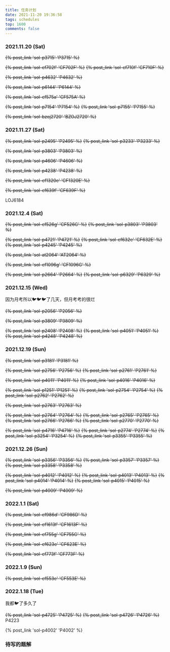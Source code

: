 ```yaml
---
title: 任务计划
date: 2021-11-20 19:36:58
tags: schedules
top: 1600
comments: false
---
```


### 2021.11.20 (Sat)
~~{% post_link 'sol-p3715' 'P3715' %}~~

~~{% post_link 'sol-cf702f' 'CF702F' %}~~ ~~{% post_link 'sol-cf710f' 'CF710F' %}~~

~~{% post_link 'sol-p4632' 'P4632' %}~~

~~{% post_link 'sol-p6144' 'P6144' %}~~

~~{% post_link 'sol-cf575a' 'CF575A' %}~~

~~{% post_link 'sol-p7154' 'P7154' %}~~ ~~{% post_link 'sol-p7155' 'P7155' %}~~

~~{% post_link 'sol-bzoj2720' 'BZOJ2720' %}~~

### 2021.11.27 (Sat)
~~{% post_link 'sol-p2495' 'P2495' %}~~ ~~{% post_link 'sol-p3233' 'P3233' %}~~

~~{% post_link 'sol-p3803' 'P3803' %}~~

~~{% post_link 'sol-p4606' 'P4606' %}~~

~~{% post_link 'sol-p4238' 'P4238' %}~~

~~{% post_link 'sol-cf1320e' 'CF1320E' %}~~

~~{% post_link 'sol-cf639f' 'CF639F' %}~~

LOJ6184

### 2021.12.4 (Sat)
~~{% post_link 'sol-cf526g' 'CF526G' %}~~ ~~{% post_link 'sol-p3803' 'P3803' %}~~

~~{% post_link 'sol-p4721' 'P4721' %}~~ ~~{% post_link 'sol-cf632e' 'CF632E' %}~~ ~~{% post_link 'sol-p4245' 'P4245' %}~~

~~{% post_link 'sol-at2064' 'AT2064' %}~~

~~{% post_link 'sol-cf1096g' 'CF1096G' %}~~

~~{% post_link 'sol-p2664' 'P2664' %}~~ ~~{% post_link 'sol-p6329' 'P6329' %}~~

### 2021.12.15 (Wed)
因为月考所以🐦🐦🐦了几天，但月考考的很烂

~~{% post_link 'sol-p2056' 'P2056' %}~~

~~{% post_link 'sol-p3809' 'P3809' %}~~


~~{% post_link 'sol-p2408' 'P2408' %}~~ ~~{% post_link 'sol-p4051' 'P4051' %}~~ ~~{% post_link 'sol-p4248' 'P4248' %}~~

### 2021.12.19 (Sun)
~~{% post_link 'sol-p3181' 'P3181' %}~~

~~{% post_link 'sol-p2756' 'P2756' %}~~ ~~{% post_link 'sol-p2761' 'P2761' %}~~

~~{% post_link 'sol-p4011' 'P4011' %}~~ ~~{% post_link 'sol-p4016' 'P4016' %}~~

~~{% post_link 'sol-p1251' 'P1251' %}~~ ~~{% post_link 'sol-p2754' 'P2754' %}~~ ~~{% post_link 'sol-p2762' 'P2762' %}~~

~~{% post_link 'sol-p2763' 'P2763' %}~~

~~{% post_link 'sol-p2764' 'P2764' %}~~ ~~{% post_link 'sol-p2765' 'P2765' %}~~ ~~{% post_link 'sol-p2766' 'P2766' %}~~ ~~{% post_link 'sol-p2770' 'P2770' %}~~

~~{% post_link 'sol-p4716' 'P4716' %}~~ ~~{% post_link 'sol-p2774' 'P2774' %}~~ ~~{% post_link 'sol-p3254' 'P3254' %}~~ ~~{% post_link 'sol-p3355' 'P3355' %}~~

### 2021.12.26 (Sun)

~~{% post_link 'sol-p3356' 'P3356' %}~~ ~~{% post_link 'sol-p3357' 'P3357' %}~~ ~~{% post_link 'sol-p3358' 'P3358' %}~~

~~{% post_link 'sol-p4012' 'P4012' %}~~ ~~{% post_link 'sol-p4013' 'P4013' %}~~ ~~{% post_link 'sol-p4014' 'P4014' %}~~ ~~{% post_link 'sol-p4015' 'P4015' %}~~

~~{% post_link 'sol-p4009' 'P4009' %}~~

### 2022.1.1 (Sat)

~~{% post_link 'sol-cf986d' 'CF986D' %}~~

~~{% post_link 'sol-cf1613f' 'CF1613F' %}~~

~~{% post_link 'sol-cf755g' 'CF755G' %}~~

~~{% post_link 'sol-cf623e' 'CF623E' %}~~

~~{% post_link 'sol-cf773f' 'CF773F' %}~~

### 2022.1.9 (Sun)

~~{% post_link 'sol-cf553e' 'CF553E' %}~~

### 2022.1.18 (Tue)

我都🐦了多久了

~~{% post_link 'sol-p4725' 'P4725' %}~~ ~~{% post_link 'sol-p4726' 'P4726' %}~~ P4223

{% post_link 'sol-p4002' 'P4002' %}

### 待写的题解
